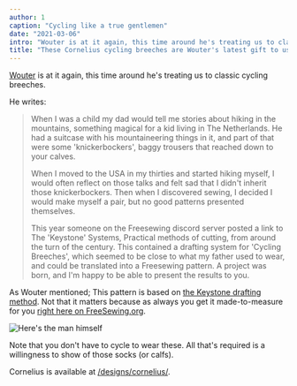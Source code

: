 ```yaml
---
author: 1
caption: "Cycling like a true gentlemen"
date: "2021-03-06"
intro: "Wouter is at it again, this time around he's treating us to classic cycling breeches."
title: "These Cornelius cycling breeches are Wouter's latest gift to us all"
---
```



[Wouter](https://www.instagram.com/wouter.vdub/) is at it again, this time around he's treating us to classic cycling breeches.

He writes:

> When I was a child my dad would tell me stories about hiking in the mountains, something magical for a kid living in The Netherlands. 
> He had a suitcase with his mountaineering things in it, and part of that were some 'knickerbockers', baggy trousers that reached down to your calves. 
>
> When I moved to the USA in my thirties and started hiking myself, I would often reflect on those talks and felt sad that I didn't inherit those knickerbockers. 
> Then when I discovered sewing, I decided I would make myself a pair, but no good patterns presented themselves. 
>
> This year someone on the Freesewing discord server posted a link to The 'Keystone' Systems, Practical methods of cutting, from around the turn of the century. 
> This contained a drafting system for 'Cycling Breeches', which seemed to be close to what my father used to wear, and could be translated into a Freesewing pattern. 
> A project was born, and I'm happy to be able to present the results to you.

As Wouter mentioned; This pattern is based on [the Keystone drafting method](https://archive.org/details/keystonesystemsc00heck/page/n5/mode/2up).
Not that it matters because as always you get it made-to-measure for 
you [right here on FreeSewing.org](/designs/cornelius/).

![Here's the man himself](https://posts.freesewing.org/uploads/wouter_9fbc821146.jpg)

Note that you don't have to cycle to wear these. 
All that's required is a willingness to show of those socks (or calfs).

Cornelius is available at [/designs/cornelius/](/designs/cornelius/).


